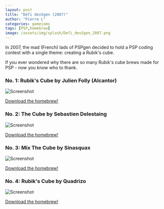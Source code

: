 ```yaml
---
layout: post
title: "Défi devSgen (2007)"
author: "Pierre L"
categories: gamejams
tags: [PSP,homebrew]
image: /assets/img/splash/Defi_devSgen_2007.png
---
```


In 2007, the mad (French) lads of PSPgen decided to hold a PSP coding contest with a single theme: creating a Rubik's cube.

If you ever wondered why there are so many Rubik's cube brews made for PSP - now you know who to thank.

### No. 1: Rubik's Cube by Julien Folly (Alcantor)

![Screenshot](https://ia803406.us.archive.org/14/items/rubiks-cube.-7z_20210327/RUBI01007_00000.jpg)

<a href="https://archive.org/download/rubiks-cube.-7z_20210327/RubiksCube.7z">Download the homebrew!</a>

### No. 2: The Cube by Sebastien Delestaing

![Screenshot](https://ia801800.us.archive.org/8/items/the_cube_seb_normal.7z/THE_01984_00000.jpg)

<a href="https://archive.org/download/the_cube_seb_normal.7z/the_cube_seb_normal.7z">Download the homebrew!</a>

### No. 3: Mix The Cube by Sinasquax 

![Screenshot](https://ia801801.us.archive.org/14/items/mix-the-cube.-7z/MIXT00974_00000.jpg)

<a href="https://archive.org/download/mix-the-cube.-7z/MixTheCube.7z">Download the homebrew!</a>

### No. 4: Rubik's Cube by Quadrizo

![Screenshot](https://ia803402.us.archive.org/14/items/rubiks-quadrizo.-7z/RUBI01598_00000.jpg)

<a href="https://archive.org/download/rubiks-quadrizo.-7z/Rubiks_quadrizo.7z">Download the homebrew!</a>
